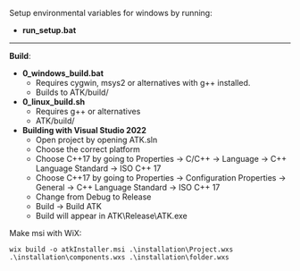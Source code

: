 
Setup environmental variables for windows by running:

* **run_setup.bat**

---

**Build**:
*  **0_windows_build.bat**
	- Requires cygwin, msys2 or alternatives with g++ installed.
	- Builds to ATK/build/
* **0_linux_build.sh**
	- Requires g++ or alternatives
	- ATK/build/
*  **Building with Visual Studio 2022**
	- Open project by opening ATK.sln
	- Choose the correct platform
    - Choose C++17 by going to Properties -> C/C++ -> Language -> C++ Language Standard -> ISO C++ 17
    - Choose C++17 by going to Properties -> Configuration Properties -> General -> C++ Language Standard -> ISO C++ 17
	- Change from Debug to Release
	- Build -> Build ATK
	- Build will appear in ATK\Release\ATK.exe

Make msi with WiX:
```
wix build -o atkInstaller.msi .\installation\Project.wxs 
.\installation\components.wxs .\installation\folder.wxs
```
